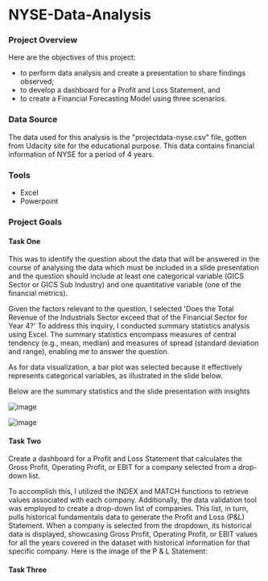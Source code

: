 # NYSE-Data-Analysis

### Project Overview
Here are the objectives of this project:
- to perform data analysis and create a presentation to share findings observed;
- to develop a dashboard for a Profit and Loss Statement, and
- to create a Financial Forecasting Model using three scenarios.

### Data Source
The data used for this analysis is the "projectdata-nyse.csv" file, gotten from Udacity site for the educational purpose. This data contains financial information of NYSE for a period of 4 years. 

### Tools
- Excel
- Powerpoint

### Project Goals
#### Task One
This was to identify the question about the data that will be answered in the course of analysing the data which must be included in a slide presentation and the question should include at least one categorical variable (GICS Sector or GICS Sub
Industry) and one quantitative variable (one of the financial metrics).

Given the factors relevant to the question, I selected 'Does the Total Revenue of the Industrials Sector exceed that of the Financial Sector for Year 4?' To address this inquiry, I conducted summary statistics analysis using Excel. The summary statistics encompass measures of central tendency (e.g., mean, median) and measures of spread (standard deviation and range), enabling me to answer the question.

As for data visualization, a bar plot was selected because it effectively represents categorical variables, as illustrated in the slide below.

Below are the summary statistics and the slide presentation with insights

![image](https://github.com/Aroglobal1/NYSE-Data-Analysis/assets/148555924/f8f566e5-e1b6-4402-aca0-abac953940d4)


![image](https://github.com/Aroglobal1/NYSE-Data-Analysis/assets/148555924/0932fc8c-4509-46c5-9299-ee8d74041ca4)



#### Task Two
Create a dashboard for a Profit and Loss Statement that calculates the Gross Profit, Operating Profit, or EBIT for a company selected from a drop-down list.


To accomplish this, I utilized the INDEX and MATCH functions to retrieve values associated with each company. Additionally, the data validation tool was employed to create a drop-down list of companies. This list, in turn, pulls historical fundamentals data to generate the Profit and Loss (P&L) Statement. When a company is selected from the dropdown, its historical data is displayed, showcasing Gross Profit, Operating Profit, or EBIT values for all the years covered in the dataset with historical information for that specific company. Here is the image of the P & L Statement:


#### Task Three

